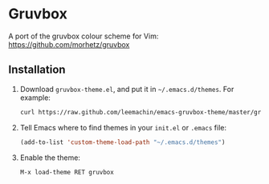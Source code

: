 # Gruvbox

A port of the gruvbox colour scheme for Vim: <https://github.com/morhetz/gruvbox>

## Installation

1. Download `gruvbox-theme.el`, and put it in `~/.emacs.d/themes`. For example:
   ```lisp
   curl https://raw.github.com/leemachin/emacs-gruvbox-theme/master/gruvbox-theme.el > ~/.emacs.d/themes/gruvbox-theme.el
   ```

2. Tell Emacs where to find themes in your `init.el` or `.emacs` file:
   ```lisp
   (add-to-list 'custom-theme-load-path "~/.emacs.d/themes")
   ```

3. Enable the theme:
   ```
   M-x load-theme RET gruvbox
   ```
